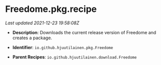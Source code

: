 # Freedome.pkg.recipe

_Last updated 2021-12-23 19:58:08Z_

- **Description**: Downloads the current release version of Freedome and creates a package.

- **Identifier**: `io.github.hjuutilainen.pkg.Freedome`

- **Parent Recipes**: `io.github.hjuutilainen.download.Freedome`